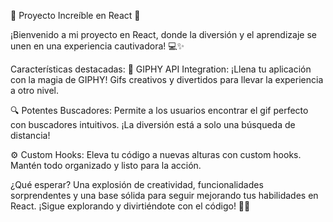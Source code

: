 🌟 Proyecto Increíble en React 🌟

¡Bienvenido a mi proyecto en React, donde la diversión y el aprendizaje se unen en una experiencia cautivadora! 💻✨

Características destacadas:
🚀 GIPHY API Integration: ¡Llena tu aplicación con la magia de GIPHY! Gifs creativos y divertidos para llevar la experiencia a otro nivel.

🔍 Potentes Buscadores: Permite a los usuarios encontrar el gif perfecto con buscadores intuitivos. ¡La diversión está a solo una búsqueda de distancia!

⚙️ Custom Hooks: Eleva tu código a nuevas alturas con custom hooks. Mantén todo organizado y listo para la acción.

¿Qué esperar?
Una explosión de creatividad, funcionalidades sorprendentes y una base sólida para seguir mejorando tus habilidades en React. ¡Sigue explorando y divirtiéndote con el código! 🚀🌈
